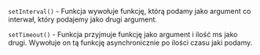 `setInterval()` - Funkcja wywołuje funkcję, którą podamy jako argument co interwał, który podajemy jako drugi argument.

`setTimeout()` - Funkcja przyjmuje funkcję jako argument i ilość ms jako drugi. Wywołuje on tą funkcję asynchronicznie po ilości czasu jaki podamy.
